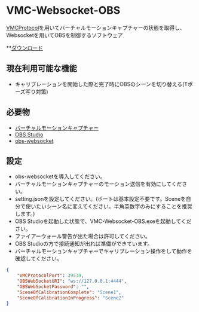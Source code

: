 # VMC-Websocket-OBS
[VMCProtocol](https://sh-akira.github.io/VirtualMotionCaptureProtocol/)を用いてバーチャルモーションキャプチャーの状態を取得し、  
Websocketを用いてOBSを制御するソフトウェア

**[ダウンロード](https://github.com/gpsnmeajp/VMC-Websocket-OBS/releases)

## 現在利用可能な機能
- キャリブレーションを開始した際と完了時にOBSのシーンを切り替える(Tポーズ写り対策)

## 必要物
- [バーチャルモーションキャプチャー](https://sh-akira.github.io/VirtualMotionCapture/)
- [OBS Studio](https://obsproject.com/ja)
- [obs-websocket](https://github.com/Palakis/obs-websocket)

## 設定
- obs-websocketを導入してください。
- バーチャルモーションキャプチャーのモーション送信を有効にしてください。
- setting.jsonを設定してください。(ポートは基本設定不要です。Sceneを自分で使いたいシーン名に変えてください。半角英数字のみにすることを推奨します。)
- OBS Studioを起動した状態で、VMC-Websocket-OBS.exeを起動してください。
- ファイアーウォール警告が出た場合は許可してください。
- OBS Studioの方で接続通知が出れば準備ができています。
- バーチャルモーションキャプチャーでキャリブレーション操作をして動作を確認してください。

```JSON
{
	"VMCProtocolPort": 39539,
	"OBSWebSocketURI": "ws://127.0.0.1:4444",
	"OBSWebSocketPassword": "",
	"SceneOfCalibrationComplete": "Scene1",
	"SceneOfCalibrationInProgress": "Scene2"
}
```